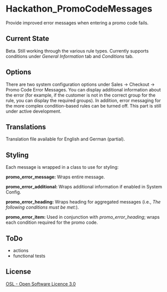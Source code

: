 Hackathon_PromoCodeMessages
===========================

Provide improved error messages when entering a promo code fails.

Current State
-------------
Beta. Still working through the various rule types. Currently supports conditions under *General Information* tab and 
*Conditions* tab.

Options
-------
There are two system configuration options under Sales -> Checkout -> Promo Code Error Messages. You can display 
additional information about the error (for example, if the customer is not in the correct group for the rule, you can
display the required groups). In addition, error messaging for the more complex condition-based rules can be turned off.
This part is still under active development.

Translations
------------
Translation file available for English and German (partial).


Styling
-------
Each message is wrapped in a class to use for styling:

**promo_error_message:** Wraps entire message.

**promo_error_additional:** Wraps additional information if enabled in System Config.

**promo_error_heading:** Wraps heading for aggregated messages (i.e., *The following conditions must be met:*).

**promo_error_item:** Used in conjunction with *promo_error_heading*; wraps each condition required for the promo code.

ToDo
----
- actions
- functional tests


License
-------
[OSL - Open Software Licence 3.0](http://opensource.org/licenses/osl-3.0.php)
